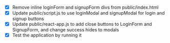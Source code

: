 - [x] Remove inline loginForm and signupForm divs from public/index.html
- [x] Update public/script.js to use loginModal and signupModal for login and signup buttons
- [x] Update public/react-app.js to add close buttons to LoginForm and SignupForm, and change success hides to modals
- [x] Test the application by running it

